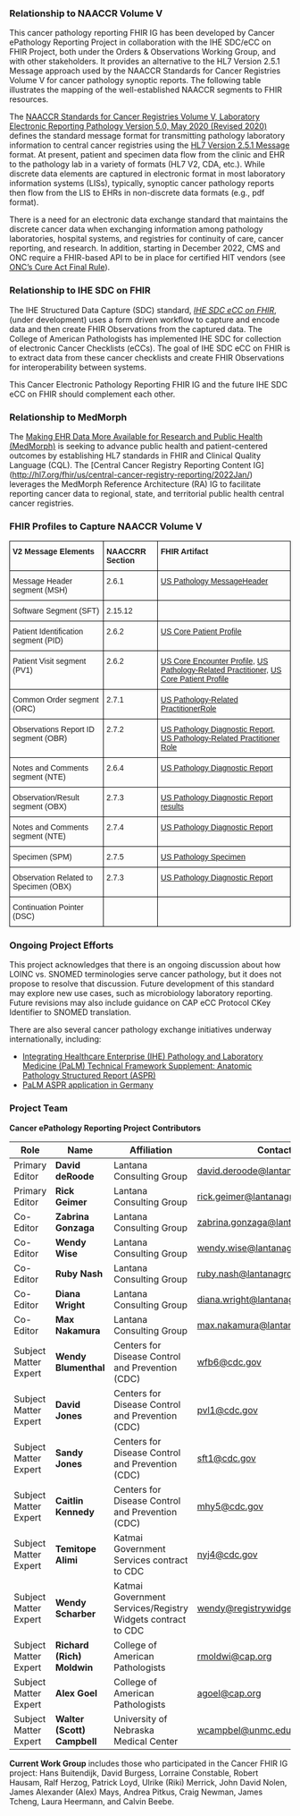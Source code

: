 ### Relationship to NAACCR Volume V
This cancer pathology reporting FHIR IG has been developed by Cancer ePathology Reporting Project in collaboration with the IHE SDC/eCC on FHIR Project, both under the Orders & Observations Working Group, and with other stakeholders. It provides an alternative to the HL7 Version 2.5.1 Message approach used by the NAACCR Standards for Cancer Registries Volume V for cancer pathology synoptic reports. The following table illustrates the mapping of the well-established NAACCR segments to FHIR resources.

The [NAACCR Standards for Cancer Registries Volume V, Laboratory Electronic Reporting Pathology Version 5.0, May 2020 (Revised 2020)](https://www.naaccr.org/wp-content/uploads/2020/05/NAACCR-Vol-V_20200526.pdf) defines the standard message format for transmitting pathology laboratory information to central cancer registries using the [HL7 Version 2.5.1 Message](http://www.hl7.org/implement/standards/product_brief.cfm?product_id=144) format. At present, patient and specimen data flow from the clinic and EHR to the pathology lab in a variety of formats (HL7 V2, CDA, etc.). While discrete data elements are captured in electronic format in most laboratory information systems (LISs), typically, synoptic cancer pathology reports then flow from the LIS to EHRs in non-discrete data formats (e.g., pdf format). 

There is a need for an electronic data exchange standard that maintains the discrete cancer data when exchanging information among pathology laboratories, hospital systems, and registries for continuity of care, cancer reporting, and research. In addition, starting in December 2022, CMS and ONC require a FHIR-based API to be in place for certified HIT vendors (see [ONC’s Cure Act Final Rule](https://www.healthit.gov/curesrule/download)). 

### Relationship to IHE SDC on FHIR

The IHE Structured Data Capture (SDC) standard, [*IHE SDC eCC on FHIR*](https://build.fhir.org/ig/HL7/ihe-sdc-ecc-on-fhir/branches/master/index.html), (under development) uses a form driven workflow to capture and encode data and then create FHIR Observations from the captured data. The College of American Pathologists has implemented IHE SDC for collection of electronic Cancer Checklists (eCCs). The goal of IHE SDC eCC on FHIR is to extract data from these cancer checklists and create FHIR Observations for interoperability between systems.

This Cancer Electronic Pathology Reporting FHIR IG and the future IHE SDC eCC on FHIR should complement each other.

### Relationship to MedMorph

The [Making EHR Data More Available for Research and Public Health (MedMorph)](http://build.fhir.org/ig/HL7/fhir-medmorph/) is seeking to advance public health and patient-centered outcomes by establishing HL7 standards in FHIR and Clinical Quality Language (CQL). The [Central Cancer Registry Reporting Content IG] (http://hl7.org/fhir/us/central-cancer-registry-reporting/2022Jan/) leverages the MedMorph Reference Architecture (RA) IG to facilitate reporting cancer data to regional, state, and territorial public health central cancer registries. 


### FHIR Profiles to Capture NAACCR Volume V

<style type="text/css">
    .tg  {border-collapse:collapse;border-spacing:0;}
    .tg td{border-color:black;border-style:solid;border-width:1px;font-family:Arial, sans-serif;font-size:14px;
    overflow:hidden;padding:10px 5px;word-break:normal;}
    .tg th{border-color:black;border-style:solid;border-width:1px;font-family:Arial, sans-serif;font-size:14px;
    font-weight:normal;overflow:hidden;padding:10px 5px;word-break:normal;}
    .tg .tg-0lax{text-align:left;vertical-align:top}
</style>
<table class="tg">
    <thead>
        <tr>
            <th class="tg-0lax"><b>V2 Message Elements</b></th>
            <th class="tg-0lax"><b>NAACCRR Section</b></th>
            <th class="tg-0lax"><b>FHIR Artifact</b></th>
        </tr>
    </thead>
    <tbody>
        <tr>
            <td class="tg-0lax">Message Header segment (MSH)</td>
            <td class="tg-0lax">2.6.1</td>
            <td class="tg-0lax"><a href="http://hl7.org/fhir/us/cancer-reporting/2021Sep/StructureDefinition-us-pathology-message-header.html">US Pathology MessageHeader</a></td>
        </tr>
        <tr>
            <td class="tg-0lax">Software Segment (SFT)</td>
            <td class="tg-0lax">2.15.12</td>
            <td class="tg-0lax"></td>
        </tr>
        <tr>
            <td class="tg-0lax">Patient Identification segment (PID)</td>
            <td class="tg-0lax">2.6.2</td>
            <td class="tg-0lax"><a href="http://hl7.org/fhir/us/core/StructureDefinition-us-core-patient.html">US Core Patient Profile</a></td>
        </tr>
        <tr>
            <td class="tg-0lax">Patient Visit segment (PV1)</td>
            <td class="tg-0lax">2.6.2</td>
            <td class="tg-0lax"><a href="https://www.hl7.org/fhir/us/core/StructureDefinition-us-core-encounter.html">US Core Encounter Profile</a>, <a href="http://hl7.org/fhir/us/cancer-reporting/2021Sep/StructureDefinition-us-pathology-related-practitioner-role.html">US Pathology-Related Practitioner</a>, <a href="https://www.hl7.org/fhir/us/core/StructureDefinition-us-core-patient.html">US Core Patient Profile</a></td>
        </tr>
        <tr>
            <td class="tg-0lax">Common Order segment (ORC)</td>
            <td class="tg-0lax">2.7.1</td>
            <td class="tg-0lax"><a href="http://hl7.org/fhir/us/cancer-reporting/2021Sep/StructureDefinition-us-pathology-related-practitioner-role.html">US Pathology-Related PractitionerRole</a></td>
        </tr>
        <tr>
            <td class="tg-0lax">Observations Report ID segment (OBR)</td>
            <td class="tg-0lax">2.7.2</td>
            <td class="tg-0lax"><a href="http://hl7.org/fhir/us/cancer-reporting/2021Sep/StructureDefinition-us-pathology-diagnostic-report.html">US Pathology Diagnostic Report</a>, <a href="http://hl7.org/fhir/us/cancer-reporting/2021Sep/StructureDefinition-us-pathology-related-practitioner-role.html">US Pathology-Related Practitioner Role</a></td>
        </tr>
        <tr>
            <td class="tg-0lax">Notes and Comments segment (NTE)</td>
            <td class="tg-0lax">2.6.4</td>
            <td class="tg-0lax"><a href="http://hl7.org/fhir/us/cancer-reporting/2021Sep/StructureDefinition-us-pathology-diagnostic-report.html">US Pathology Diagnostic Report</a></td>
        </tr>
        <tr>
            <td class="tg-0lax">Observation/Result segment (OBX)</td>
            <td class="tg-0lax">2.7.3</td>
            <td class="tg-0lax"><a href="http://hl7.org/fhir/us/cancer-reporting/2021Sep/StructureDefinition-us-pathology-diagnostic-report.html">US Pathology Diagnostic Report results</a></td>
        </tr>
        <tr>
            <td class="tg-0lax">Notes and Comments segment (NTE)</td>
            <td class="tg-0lax">2.7.4</td>
            <td class="tg-0lax"><a href="http://hl7.org/fhir/us/cancer-reporting/2021Sep/StructureDefinition-us-pathology-diagnostic-report.html">US Pathology Diagnostic Report</a></td>
        </tr>
        <tr>
            <td class="tg-0lax">Specimen (SPM)</td>
            <td class="tg-0lax">2.7.5</td>
            <td class="tg-0lax"><a href="http://hl7.org/fhir/us/cancer-reporting/2021Sep/StructureDefinition-us-pathology-specimen.html">US Pathology Specimen</a></td>
        </tr>
        <tr>
            <td class="tg-0lax">Observation Related to Specimen (OBX)</td>
            <td class="tg-0lax">2.7.3</td>
            <td class="tg-0lax"><a href="http://hl7.org/fhir/us/cancer-reporting/2021Sep/StructureDefinition-us-pathology-diagnostic-report.html">US Pathology Diagnostic Report</a></td>
        </tr>
        <tr>
            <td class="tg-0lax">Continuation Pointer (DSC)</td>
            <td class="tg-0lax"></td>
            <td class="tg-0lax"></td>
        </tr>
    </tbody>
</table>

### Ongoing Project Efforts
This project acknowledges that there is an ongoing discussion about how LOINC vs. SNOMED terminologies serve cancer pathology, but it does not propose to resolve that discussion. Future development of this standard may explore new use cases, such as microbiology laboratory reporting. Future revisions may also include guidance on CAP eCC Protocol CKey Identifier to SNOMED translation.  

There are also several cancer pathology exchange initiatives underway internationally, including:
* [Integrating Healthcare Enterprise (IHE) Pathology and Laboratory Medicine (PaLM) Technical Framework Supplement: Anatomic Pathology Structured Report (ASPR)](https://www.ihe.net/uploadedFiles/Documents/PaLM/IHE_PaLM_Suppl_APSR.pdf)
* [PaLM ASPR application in Germany](http://download.hl7.de/veranstaltungen/jahrestagungen/2016/17-haroskehartz.pdf)  

### Project Team
**Cancer ePathology Reporting Project Contributors**

| Role | Name | Affiliation | Contact |
| -------- | -------- | -------- | -------- |
| Primary Editor | **David deRoode** | Lantana Consulting Group | david.deroode@lantanagroup.com|
| Primary Editor | **Rick Geimer** | Lantana Consulting Group | rick.geimer@lantanagroup.com|
| Co-Editor | **Zabrina Gonzaga** | Lantana Consulting Group | zabrina.gonzaga@lantanagroup.com|
| Co-Editor | **Wendy Wise** | Lantana Consulting Group | wendy.wise@lantanagroup.com|
| Co-Editor | **Ruby Nash** | Lantana Consulting Group | ruby.nash@lantanagroup.com|
| Co-Editor | **Diana Wright** | Lantana Consulting Group | diana.wright@lantanagroup.com|
| Co-Editor | **Max Nakamura** | Lantana Consulting Group | max.nakamura@lantanagroup.com|
| Subject Matter Expert | **Wendy Blumenthal** | Centers for Disease Control and Prevention (CDC) | wfb6@cdc.gov|
| Subject Matter Expert |**David Jones** | Centers for Disease Control and Prevention (CDC) | pvl1@cdc.gov|
| Subject Matter Expert | **Sandy Jones** | Centers for Disease Control and Prevention (CDC) | sft1@cdc.gov|
| Subject Matter Expert | **Caitlin Kennedy** | Centers for Disease Control and Prevention (CDC) | mhy5@cdc.gov|
| Subject Matter Expert | **Temitope Alimi** | Katmai Government Services contract to CDC | nyj4@cdc.gov|
| Subject Matter Expert | **Wendy Scharber** | Katmai Government Services/Registry Widgets contract to CDC | wendy@registrywidgets.com|
| Subject Matter Expert | **Richard (Rich) Moldwin** | College of American Pathologists | rmoldwi@cap.org|
| Subject Matter Expert | **Alex Goel** | College of American Pathologists | agoel@cap.org|
| Subject Matter Expert | **Walter (Scott) Campbell** | University of Nebraska Medical Center | wcampbel@unmc.edu |

**Current Work Group** includes those who participated in the Cancer FHIR IG project: Hans Buitendijk, David Burgess, Lorraine Constable, Robert Hausam, Ralf Herzog, Patrick Loyd, Ulrike (Riki) Merrick, John David Nolen, James Alexander (Alex) Mays, Andrea Pitkus, Craig Newman, James Tcheng, Laura Heermann, and Calvin Beebe.